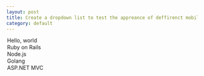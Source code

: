 ```yaml
---
layout: post
title: Create a dropdown list to test the appreance of deffirenct mobile
category: default
---
```


<selection>
 <option>Hello, world</option>
 <option>Ruby on Rails</option>
 <option>Node.js</option>
 <option>Golang</option>
 <option>ASP.NET MVC</option>
</selection>


